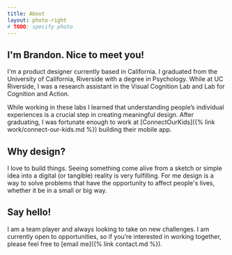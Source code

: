 ```yaml
---
title: About
layout: photo-right
# TODO: specify photo
---
```


## I'm Brandon. Nice to meet you!

I'm a product designer currently based in California. I graduated from the University of California, Riverside with a degree in Psychology. While at UC Riverside, I was a research assistant in the Visual Cognition Lab and Lab for Cognition and Action.

While working in these labs I learned that understanding people’s individual experiences is a crucial step in creating meaningful design. After graduating, I was fortunate enough to work at [ConnectOurKids]({% link work/connect-our-kids.md %}) building their mobile app.

## Why design?

I love to build things. Seeing something come alive from a sketch or simple idea into a digital (or tangible) reality is very fulfilling. For me design is a way to solve problems that have the opportunity to affect people's lives, whether it be in a small or big way.

## Say hello!

I am a team player and always looking to take on new challenges. I am currently open to opportunities, so if you’re interested in working together, please feel free to [email me]({% link contact.md %}).
